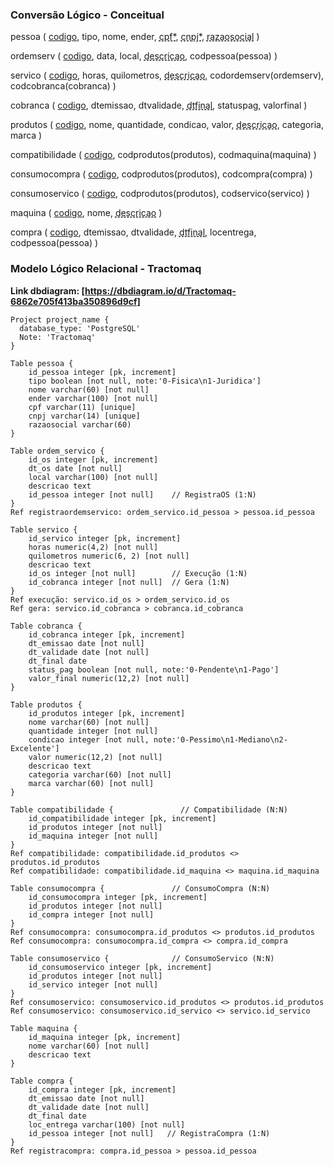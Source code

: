 ### Conversão Lógico - Conceitual

pessoa (
    <u>codigo</u>, 
    tipo, 
    nome, 
    ender, 
    <u style="text-decoration: underline dashed;">cpf*</u>,
    <u style="text-decoration: underline dashed;">cnpj*</u>,
    <u style="text-decoration: underline dashed;">razaosocial</u>
)

ordemserv (
    <u>codigo</u>,
    data,
    local,
    <u style="text-decoration: underline dashed;">descricao</u>,
    codpessoa(pessoa)           <!-- RegistraOS (1:N) -->
)

servico (
    <u>codigo</u>,
    horas,
    quilometros,
    <u style="text-decoration: underline dashed;">descricao</u>,
    codordemserv(ordemserv),    <!-- Execução (1:N) -->
    codcobranca(cobranca)       <!-- Gera (1:N) -->
)

cobranca (
    <u>codigo</u>,
    dtemissao,
    dtvalidade,
    <u style="text-decoration: underline dashed;">dtfinal</u>,
    statuspag,
    valorfinal
)

produtos (
    <u>codigo</u>,
    nome,
    quantidade,
    condicao,
    valor,
    <u style="text-decoration: underline dashed;">descricao</u>,
    categoria,
    marca
)

compatibilidade (                 <!-- Compatibilidade (N:N) -->
    <u>codigo</u>,
    codprodutos(produtos),
    codmaquina(maquina)
)

consumocompra (                       <!-- ConsumoCompra (N:N) -->
    <u>codigo</u>,
    codprodutos(produtos),
    codcompra(compra)
)

consumoservico (                      <!-- ConsumoServico (N:N) -->
    <u>codigo</u>,
    codprodutos(produtos),
    codservico(servico)
)

maquina (
    <u>codigo</u>,
    nome,
    <u style="text-decoration: underline dashed;">descricao</u>
)

compra (
    <u>codigo</u>,
    dtemissao,
    dtvalidade,
    <u style="text-decoration: underline dashed;">dtfinal</u>,
    locentrega,
    codpessoa(pessoa)           <!-- RegistraCompra (1:N) -->
)


### Modelo Lógico Relacional - Tractomaq

**Link dbdiagram: [https://dbdiagram.io/d/Tractomaq-6862e705f413ba350896d9cf]**

```
Project project_name {
  database_type: 'PostgreSQL'
  Note: 'Tractomaq'
}

Table pessoa {
    id_pessoa integer [pk, increment]
    tipo boolean [not null, note:'0-Fisica\n1-Juridica']
    nome varchar(60) [not null]
    ender varchar(100) [not null]
    cpf varchar(11) [unique]
    cnpj varchar(14) [unique]
    razaosocial varchar(60)
}

Table ordem_servico {
    id_os integer [pk, increment]
    dt_os date [not null]
    local varchar(100) [not null]
    descricao text
    id_pessoa integer [not null]    // RegistraOS (1:N)
}
Ref registraordemservico: ordem_servico.id_pessoa > pessoa.id_pessoa

Table servico {
    id_servico integer [pk, increment]
    horas numeric(4,2) [not null]
    quilometros numeric(6, 2) [not null]
    descricao text
    id_os integer [not null]        // Execução (1:N)
    id_cobranca integer [not null]  // Gera (1:N)
}
Ref execução: servico.id_os > ordem_servico.id_os
Ref gera: servico.id_cobranca > cobranca.id_cobranca

Table cobranca {
    id_cobranca integer [pk, increment]
    dt_emissao date [not null]
    dt_validade date [not null]
    dt_final date
    status_pag boolean [not null, note:'0-Pendente\n1-Pago']
    valor_final numeric(12,2) [not null]
}

Table produtos {
    id_produtos integer [pk, increment]
    nome varchar(60) [not null]
    quantidade integer [not null]
    condicao integer [not null, note:'0-Pessimo\n1-Mediano\n2-Excelente']
    valor numeric(12,2) [not null]
    descricao text
    categoria varchar(60) [not null]
    marca varchar(60) [not null]
}

Table compatibilidade {               // Compatibilidade (N:N)
    id_compatibilidade integer [pk, increment]
    id_produtos integer [not null]
    id_maquina integer [not null]
}
Ref compatibilidade: compatibilidade.id_produtos <> produtos.id_produtos
Ref compatibilidade: compatibilidade.id_maquina <> maquina.id_maquina

Table consumocompra {               // ConsumoCompra (N:N)
    id_consumocompra integer [pk, increment]
    id_produtos integer [not null]
    id_compra integer [not null]
}
Ref consumocompra: consumocompra.id_produtos <> produtos.id_produtos
Ref consumocompra: consumocompra.id_compra <> compra.id_compra

Table consumoservico {              // ConsumoServico (N:N)
    id_consumoservico integer [pk, increment]
    id_produtos integer [not null]
    id_servico integer [not null]
}
Ref consumoservico: consumoservico.id_produtos <> produtos.id_produtos
Ref consumoservico: consumoservico.id_servico <> servico.id_servico

Table maquina {
    id_maquina integer [pk, increment]
    nome varchar(60) [not null]
    descricao text
}

Table compra {
    id_compra integer [pk, increment]
    dt_emissao date [not null]
    dt_validade date [not null]
    dt_final date
    loc_entrega varchar(100) [not null]
    id_pessoa integer [not null]   // RegistraCompra (1:N)
}
Ref registracompra: compra.id_pessoa > pessoa.id_pessoa
```
